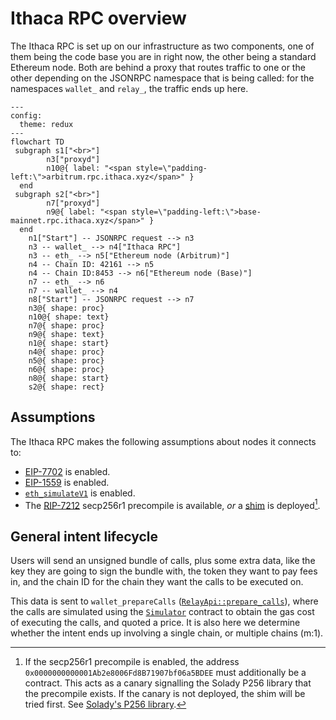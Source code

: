 # Ithaca RPC overview

The Ithaca RPC is set up on our infrastructure as two components, one of them being the code base you are in right now, the other being a standard Ethereum node. Both are behind a proxy that routes traffic to one or the other depending on the JSONRPC namespace that is being called: for the namespaces `wallet_` and `relay_`, the traffic ends up here.

```mermaid
---
config:
  theme: redux
---
flowchart TD
 subgraph s1["<br>"]
        n3["proxyd"]
        n10@{ label: "<span style=\"padding-left:\">arbitrum.rpc.ithaca.xyz</span>" }
  end
 subgraph s2["<br>"]
        n7["proxyd"]
        n9@{ label: "<span style=\"padding-left:\">base-mainnet.rpc.ithaca.xyz</span>" }
  end
    n1["Start"] -- JSONRPC request --> n3
    n3 -- wallet_ --> n4["Ithaca RPC"]
    n3 -- eth_ --> n5["Ethereum node (Arbitrum)"]
    n4 -- Chain ID: 42161 --> n5
    n4 -- Chain ID:8453 --> n6["Ethereum node (Base)"]
    n7 -- eth_ --> n6
    n7 -- wallet_ --> n4
    n8["Start"] -- JSONRPC request --> n7
    n3@{ shape: proc}
    n10@{ shape: text}
    n7@{ shape: proc}
    n9@{ shape: text}
    n1@{ shape: start}
    n4@{ shape: proc}
    n5@{ shape: proc}
    n6@{ shape: proc}
    n8@{ shape: start}
    s2@{ shape: rect}
```

## Assumptions

The Ithaca RPC makes the following assumptions about nodes it connects to:

- [EIP-7702](#) is enabled.
- [EIP-1559](#) is enabled.
- [`eth_simulateV1`](#) is enabled.
- The [RIP-7212](#) secp256r1 precompile is available, *or* a [shim](#) is deployed[^1].

## General intent lifecycle

Users will send an unsigned bundle of calls, plus some extra data, like the key they are going to sign the bundle with, the token they want to pay fees in, and the chain ID for the chain they want the calls to be executed on.

This data is sent to `wallet_prepareCalls` ([`RelayApi::prepare_calls`](#)), where the calls are simulated using the [`Simulator`](#) contract to obtain the gas cost of executing the calls, and quoted a price. It is also here we determine whether the intent ends up involving a single chain, or multiple chains (m:1).

[^1]: If the secp256r1 precompile is enabled, the address `0x0000000000001Ab2e8006Fd8B71907bf06a5BDEE` must additionally be a contract. This acts as a canary signalling the Solady P256 library that the precompile exists. If the canary is not deployed, the shim will be tried first. See [Solady's P256 library](https://github.com/Vectorized/solady/blob/a096f4fb0f65d1c6d6677ea6b13e9d41cb0bf798/src/utils/P256.sol#L19-L25).
